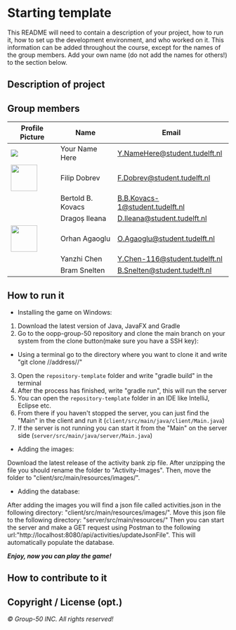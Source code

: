 # Starting template

This README will need to contain a description of your project, how to run it, how to set up the development environment, and who worked on it.
This information can be added throughout the course, except for the names of the group members.
Add your own name (do not add the names for others!) to the section below.

## Description of project

## Group members

| Profile Picture | Name | Email |
|---|---|---|
| ![](https://eu.ui-avatars.com/api/?name=OOPP&length=4&size=50&color=DDD&background=777&font-size=0.325) | Your Name Here | Y.NameHere@student.tudelft.nl |
| <img src="https://i.imgur.com/XJ0PL4l.jpeg" width=60px> | Filip Dobrev | F.Dobrev@student.tudelft.nl |
| | Bertold B. Kovacs | B.B.Kovacs-1@student.tudelft.nl |
| | Dragoș Ileana | D.Ileana@student.tudelft.nl |
|<img src="https://i.imgur.com/rWRc1P6.jpg" width=60px>| Orhan Agaoglu | O.Agaoglu@student.tudelft.nl |
| | Yanzhi Chen | Y.Chen-116@student.tudelft.nl |
| | Bram Snelten | B.Snelten@student.tudelft.nl |
<!-- Instructions (remove once assignment has been completed -->
<!-- - Add (only!) your own name to the table above (use Markdown formatting) -->
<!-- - Mention your *student* email address -->
<!-- - Preferably add a recognizable photo, otherwise add your GitLab photo -->
<!-- - (please make sure the photos have the same size) --> 

## How to run it

 - Installing the game on Windows:

1. Download the latest version of Java, JavaFX and Gradle
2. Go to the oopp-group-50 repository and clone the main branch on your system from the clone button(make sure you have a SSH key):
 - Using a terminal go to the directory where you want to clone it and write "git clone //address//"
3. Open the `repository-template` folder and write "gradle build" in the terminal
4. After the process has finished, write "gradle run", this will run the server
5. You can open the `repository-template` folder in an IDE like IntelliJ, Eclipse etc.
6. From there if you haven't stopped the server, you can just find the "Main" in the client and run it (`client/src/main/java/client/Main.java`)
7. If the server is not running you can start it from the "Main" on the server side (`server/src/main/java/server/Main.java`)


 - Adding the images:

Download the latest release of the activity bank zip file.
After unzipping the file you should rename the folder to "Activity-Images".
Then, move the folder to "client/src/main/resources/images/".

 - Adding the database:

After adding the images you will find a json file called activities.json in the following directory: "client/src/main/resources/images/".
Move this json file to the following directory: "server/src/main/resources/"
Then you can start the server and make a GET request using Postman to the following url:"http://localhost:8080/api/activities/updateJsonFile".
This will automatically populate the database.


_**Enjoy, now you can play the game!**_

## How to contribute to it

## Copyright / License (opt.)
_&copy; Group-50 INC. All rights reserved!_